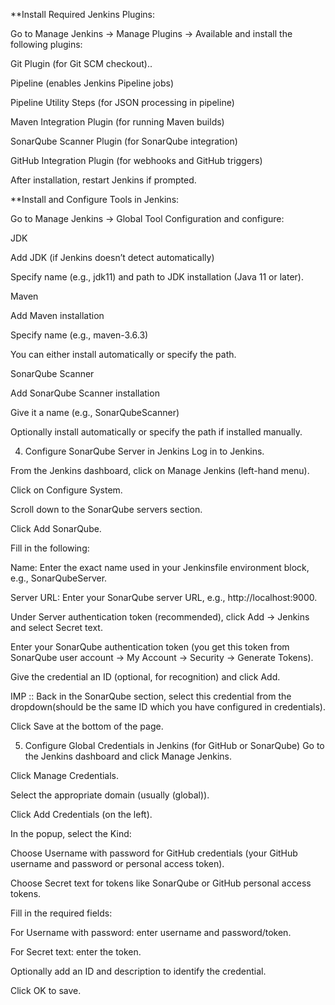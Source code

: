 **Install Required Jenkins Plugins:

Go to Manage Jenkins → Manage Plugins → Available and install the following plugins:

Git Plugin (for Git SCM checkout)..

Pipeline (enables Jenkins Pipeline jobs)

Pipeline Utility Steps (for JSON processing in pipeline)

Maven Integration Plugin (for running Maven builds)

SonarQube Scanner Plugin (for SonarQube integration)

GitHub Integration Plugin (for webhooks and GitHub triggers)

After installation, restart Jenkins if prompted.

**Install and Configure Tools in Jenkins:

Go to Manage Jenkins → Global Tool Configuration and configure:

JDK

Add JDK (if Jenkins doesn’t detect automatically)

Specify name (e.g., jdk11) and path to JDK installation (Java 11 or later).

Maven

Add Maven installation

Specify name (e.g., maven-3.6.3)

You can either install automatically or specify the path.

SonarQube Scanner

Add SonarQube Scanner installation

Give it a name (e.g., SonarQubeScanner)

Optionally install automatically or specify the path if installed manually.

4. Configure SonarQube Server in Jenkins
Log in to Jenkins.

From the Jenkins dashboard, click on Manage Jenkins (left-hand menu).

Click on Configure System.

Scroll down to the SonarQube servers section.

Click Add SonarQube.

Fill in the following:

Name: Enter the exact name used in your Jenkinsfile environment block, e.g., SonarQubeServer.

Server URL: Enter your SonarQube server URL, e.g., http://localhost:9000.

Under Server authentication token (recommended), click Add → Jenkins and select Secret text.

Enter your SonarQube authentication token (you get this token from SonarQube user account → My Account → Security → Generate Tokens).

Give the credential an ID (optional, for recognition) and click Add.

IMP :: Back in the SonarQube section, select this credential from the dropdown(should be the same ID which you have configured in credentials).

Click Save at the bottom of the page.

5. Configure Global Credentials in Jenkins (for GitHub or SonarQube)
Go to the Jenkins dashboard and click Manage Jenkins.

Click Manage Credentials.

Select the appropriate domain (usually (global)).

Click Add Credentials (on the left).

In the popup, select the Kind:

Choose Username with password for GitHub credentials (your GitHub username and password or personal access token).

Choose Secret text for tokens like SonarQube or GitHub personal access tokens.

Fill in the required fields:

For Username with password: enter username and password/token.

For Secret text: enter the token.

Optionally add an ID and description to identify the credential.

Click OK to save.

